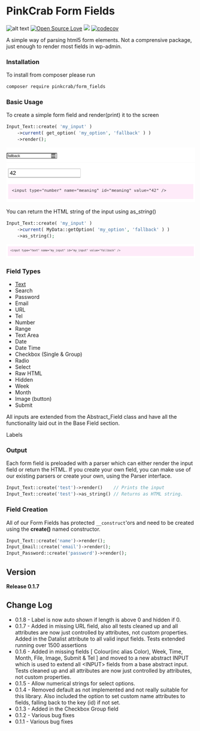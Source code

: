 # PinkCrab Form Fields #

![alt text](https://img.shields.io/badge/Current_Version-0.1.8-yellow.svg?style=flat " ") 
[![Open Source Love](https://badges.frapsoft.com/os/mit/mit.svg?v=102)](https://github.com/ellerbrock/open-source-badge/)
![](https://github.com/Pink-Crab/Form-Fields/workflows/GitHub_CI/badge.svg " ")
[![codecov](https://codecov.io/gh/Pink-Crab/Form-Fields/branch/master/graph/badge.svg?token=ZE140NBNPG)](https://codecov.io/gh/Pink-Crab/Form-Fields)



A simple way of parsing html5 form elements. Not a comprensive package, just enough to render most fields in wp-admin.
### Installation

To install from composer please run

```bash
composer require pinkcrab/form_fields
```

### Basic Usage

To create a simple form field and render\(print\) it to the screen

```php
Input_Text::create( 'my_input' )
    ->current( get_option( 'my_option', 'fallback' ) )
    ->render();
```

![](/docs/assets/simple_input.png)
![](/docs/assets/basic_input_with_current.png)

You can return the HTML string of the input using as\__string_\(\)

```php
Input_Text::create( 'my_input' )
    ->current( MyData::getOption( 'my_option', 'fallback' ) )
    ->as_string();
```

![](/docs/assets/simple_input_html.png)

### Field Types

* [Text](/docs/input_text.md)
* Search
* Password
* Email
* URL
* Tel
* Number
* Range
* Text Area
* Date
* Date Time
* Checkbox (Single & Group)
* Radio
* Select
* Raw HTML
* Hidden
* Week
* Month
* Image (button)
* Submit

All inputs are extended from the Abstract\_Field class and have all the functionality laid out in the Base Field section.

Labels

### Output

Each form field is preloaded with a parser which can either render the input field or return the HTML. If you create your own field, you can make use of our existing parsers or create your own, using the Parser interface.

```php
Input_Text::create('test')->render()    // Prints the input
Input_Text::create('test')->as_string() // Returns as HTML string.
```

### Field Creation

All of our Form Fields has protected `__construct`'ors and need to be created using the **create\(\)** named constructor.

```php
Input_Text::create('name')->render();
Input_Email::create('email')->render();
Input_Password::create('password')->render();
```

## Version ##
**Release 0.1.7**

## Change Log
* 0.1.8 - Label is now auto shown if length is above 0 and hidden if 0.
* 0.1.7 - Added in missing URL field, also all tests cleaned up and all attributes are now just controlled by attributes, not custom properties. Added in the Datalist attribute to all valid input fields. Tests extended running over 1500 assertions
* 0.1.6 - Added in missing fields [ Colour(inc alias Color), Week, Time, Month, File, Image, Submit & Tel ] and moved to a new abstract INPUT which is used to extend all \<INPUT\> fields from a base abstract input. Tests cleaned up and all attributes are now just controlled by attributes, not custom properties.
* 0.1.5 - Allow numerical strings for select options.
* 0.1.4 - Removed default as not implemented and not really suitable for this library. Also included the option to set custom name attributes to fields, falling back to the key (id) if not set.
* 0.1.3 - Added in the Checkbox Group field
* 0.1.2 - Various bug fixes
* 0.1.1 - Various bug fixes


